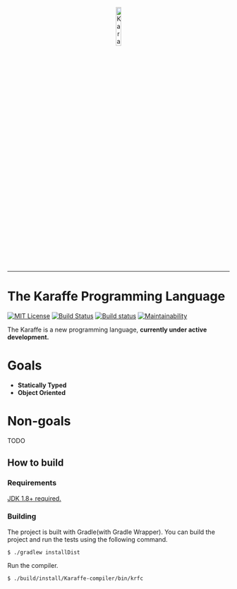 <p align="center">
  <img src="https://avatars1.githubusercontent.com/u/10540388?s=200" alt="Karaffe logo" width="15%" />
</p>

---

# The Karaffe Programming Language

[![MIT License](http://img.shields.io/badge/license-MIT-blue.svg?style=flat)](LICENSE) [![Build Status](https://travis-ci.org/nokok/Karaffe.svg?branch=v0.1.0-dev)](https://travis-ci.org/nokok/Karaffe) [![Build status](https://ci.appveyor.com/api/projects/status/smqreoar38kifhfs/branch/v0.1.0-dev?svg=true)](https://ci.appveyor.com/project/nokok/karaffe/branch/v0.1.0-dev) [![Maintainability](https://api.codeclimate.com/v1/badges/aa20a7b3efcbe8ebfc41/maintainability)](https://codeclimate.com/github/nokok/Karaffe/maintainability)

The Karaffe is a new programming language, **currently under active development.**

# Goals

- **Statically Typed** 
- **Object Oriented**

# Non-goals

TODO

## How to build

<!--
| Repo/Branch | Build Status |
|---|---|
| [`Karaffe/Karaffe/master`](https://github.com/Karaffe/Karaffe) | [![Build Status](https://travis-ci.org/Karaffe/Karaffe.svg?branch=master)](https://travis-ci.org/Karaffe/Karaffe) |
| [`nokok/Karaffe/v0.1.0-dev`](https://github.com/nokok/Karaffe/tree/v0.1.0-dev) | [![Build Status](https://travis-ci.org/nokok/Karaffe.svg?branch=v0.1.0-dev)](https://travis-ci.org/nokok/Karaffe) [![Build status](https://ci.appveyor.com/api/projects/status/smqreoar38kifhfs/branch/v0.1.0-dev?svg=true)](https://ci.appveyor.com/project/nokok/karaffe/branch/v0.1.0-dev) [![Maintainability](https://api.codeclimate.com/v1/badges/aa20a7b3efcbe8ebfc41/maintainability)](https://codeclimate.com/github/nokok/Karaffe/maintainability)| 
-->

### Requirements

[JDK 1.8+ required.](http://www.oracle.com/technetwork/java/javase/downloads/jdk8-downloads-2133151.html)

### Building

The project is built with Gradle(with Gradle Wrapper). You can build the project and run the tests using the following command.

```
$ ./gradlew installDist
```

Run the compiler.

```
$ ./build/install/Karaffe-compiler/bin/krfc
```
